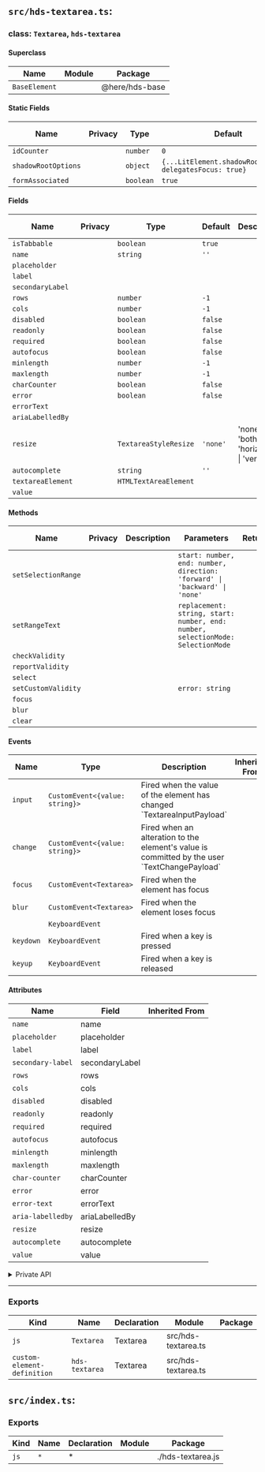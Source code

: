 ## `src/hds-textarea.ts`:

### class: `Textarea`, `hds-textarea`

#### Superclass

| Name          | Module | Package        |
| ------------- | ------ | -------------- |
| `BaseElement` |        | @here/hds-base |

#### Static Fields

| Name                | Privacy | Type      | Default                                                   | Description | Inherited From |
| ------------------- | ------- | --------- | --------------------------------------------------------- | ----------- | -------------- |
| `idCounter`         |         | `number`  | `0`                                                       |             |                |
| `shadowRootOptions` |         | `object`  | `{...LitElement.shadowRootOptions, delegatesFocus: true}` |             |                |
| `formAssociated`    |         | `boolean` | `true`                                                    |             |                |

#### Fields

| Name              | Privacy | Type                  | Default  | Description                                    | Inherited From |
| ----------------- | ------- | --------------------- | -------- | ---------------------------------------------- | -------------- |
| `isTabbable`      |         | `boolean`             | `true`   |                                                |                |
| `name`            |         | `string`              | `''`     |                                                |                |
| `placeholder`     |         |                       |          |                                                |                |
| `label`           |         |                       |          |                                                |                |
| `secondaryLabel`  |         |                       |          |                                                |                |
| `rows`            |         | `number`              | `-1`     |                                                |                |
| `cols`            |         | `number`              | `-1`     |                                                |                |
| `disabled`        |         | `boolean`             | `false`  |                                                |                |
| `readonly`        |         | `boolean`             | `false`  |                                                |                |
| `required`        |         | `boolean`             | `false`  |                                                |                |
| `autofocus`       |         | `boolean`             | `false`  |                                                |                |
| `minlength`       |         | `number`              | `-1`     |                                                |                |
| `maxlength`       |         | `number`              | `-1`     |                                                |                |
| `charCounter`     |         | `boolean`             | `false`  |                                                |                |
| `error`           |         | `boolean`             | `false`  |                                                |                |
| `errorText`       |         |                       |          |                                                |                |
| `ariaLabelledBy`  |         |                       |          |                                                |                |
| `resize`          |         | `TextareaStyleResize` | `'none'` | 'none' \| 'both' \| 'horizontal' \| 'vertical' |                |
| `autocomplete`    |         | `string`              | `''`     |                                                |                |
| `textareaElement` |         | `HTMLTextAreaElement` |          |                                                |                |
| `value`           |         |                       |          |                                                |                |

#### Methods

| Name                | Privacy | Description | Parameters                                                                      | Return | Inherited From |
| ------------------- | ------- | ----------- | ------------------------------------------------------------------------------- | ------ | -------------- |
| `setSelectionRange` |         |             | `start: number, end: number, direction: 'forward' \| 'backward' \| 'none'`      |        |                |
| `setRangeText`      |         |             | `replacement: string, start: number, end: number, selectionMode: SelectionMode` |        |                |
| `checkValidity`     |         |             |                                                                                 |        |                |
| `reportValidity`    |         |             |                                                                                 |        |                |
| `select`            |         |             |                                                                                 |        |                |
| `setCustomValidity` |         |             | `error: string`                                                                 |        |                |
| `focus`             |         |             |                                                                                 |        |                |
| `blur`              |         |             |                                                                                 |        |                |
| `clear`             |         |             |                                                                                 |        |                |

#### Events

| Name      | Type                           | Description                                                                                    | Inherited From |
| --------- | ------------------------------ | ---------------------------------------------------------------------------------------------- | -------------- |
| `input`   | `CustomEvent<{value: string}>` | Fired when the value of the element has changed \`TextareaInputPayload\`                       |                |
| `change`  | `CustomEvent<{value: string}>` | Fired when an alteration to the element's value is committed by the user \`TextChangePayload\` |                |
| `focus`   | `CustomEvent<Textarea>`        | Fired when the element has focus                                                               |                |
| `blur`    | `CustomEvent<Textarea>`        | Fired when the element loses focus                                                             |                |
|           | `KeyboardEvent`                |                                                                                                |                |
| `keydown` | `KeyboardEvent`                | Fired when a key is pressed                                                                    |                |
| `keyup`   | `KeyboardEvent`                | Fired when a key is released                                                                   |                |

#### Attributes

| Name              | Field          | Inherited From |
| ----------------- | -------------- | -------------- |
| `name`            | name           |                |
| `placeholder`     | placeholder    |                |
| `label`           | label          |                |
| `secondary-label` | secondaryLabel |                |
| `rows`            | rows           |                |
| `cols`            | cols           |                |
| `disabled`        | disabled       |                |
| `readonly`        | readonly       |                |
| `required`        | required       |                |
| `autofocus`       | autofocus      |                |
| `minlength`       | minlength      |                |
| `maxlength`       | maxlength      |                |
| `char-counter`    | charCounter    |                |
| `error`           | error          |                |
| `error-text`      | errorText      |                |
| `aria-labelledby` | ariaLabelledBy |                |
| `resize`          | resize         |                |
| `autocomplete`    | autocomplete   |                |
| `value`           | value          |                |

<details><summary>Private API</summary>

#### Fields

| Name                 | Privacy   | Type                  | Default | Description | Inherited From |
| -------------------- | --------- | --------------------- | ------- | ----------- | -------------- |
| `_labelId`           | private   | `string \| undefined` |         |             |                |
| `_value`             | private   | `string`              | `''`    |             |                |
| `charCounterVisible` | protected | `boolean`             |         |             |                |
| `errorTextVisible`   | protected | `boolean`             |         |             |                |

#### Methods

| Name                   | Privacy   | Description | Parameters         | Return | Inherited From |
| ---------------------- | --------- | ----------- | ------------------ | ------ | -------------- |
| `_nativeFocus`         | private   |             | `e: Event`         |        |                |
| `_nativeBlur`          | private   |             | `e: Event`         |        |                |
| `renderCharCounter`    | protected |             |                    |        |                |
| `renderSecondaryLabel` | protected |             |                    |        |                |
| `renderLabels`         | protected |             |                    |        |                |
| `renderHelperText`     | protected |             |                    |        |                |
| `getAriaLabelledBy`    | protected |             |                    |        |                |
| `_nativeInput`         | private   |             | `e: Event`         |        |                |
| `_nativeChange`        | private   |             | `e: Event`         |        |                |
| `_nativeKeyPress`      | private   |             | `e: KeyboardEvent` |        |                |

</details>

<hr/>

### Exports

| Kind                        | Name           | Declaration | Module              | Package |
| --------------------------- | -------------- | ----------- | ------------------- | ------- |
| `js`                        | `Textarea`     | Textarea    | src/hds-textarea.ts |         |
| `custom-element-definition` | `hds-textarea` | Textarea    | src/hds-textarea.ts |         |

## `src/index.ts`:

### Exports

| Kind | Name | Declaration | Module | Package           |
| ---- | ---- | ----------- | ------ | ----------------- |
| `js` | `*`  | \*          |        | ./hds-textarea.js |
